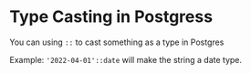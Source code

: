 # Type Casting in Postgress

You can using `::` to cast something as a type in Postgres

Example: `'2022-04-01'::date` will make the string a date type.